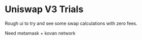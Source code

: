 # Uniswap V3 Trials

Rough ui to try and see some swap calculations with zero fees.

Need metamask + kovan network
